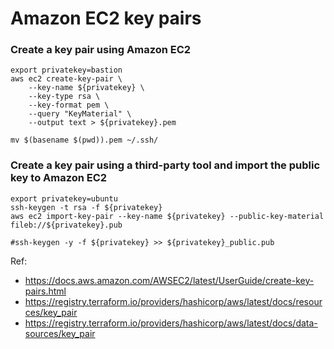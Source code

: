 # Amazon EC2 key pairs

### Create a key pair using Amazon EC2

```
export privatekey=bastion
aws ec2 create-key-pair \
    --key-name ${privatekey} \
    --key-type rsa \
    --key-format pem \
    --query "KeyMaterial" \
    --output text > ${privatekey}.pem

mv $(basename $(pwd)).pem ~/.ssh/
```

### Create a key pair using a third-party tool and import the public key to Amazon EC2


```
export privatekey=ubuntu
ssh-keygen -t rsa -f ${privatekey}
aws ec2 import-key-pair --key-name ${privatekey} --public-key-material fileb://${privatekey}.pub

#ssh-keygen -y -f ${privatekey} >> ${privatekey}_public.pub
```

Ref:
* https://docs.aws.amazon.com/AWSEC2/latest/UserGuide/create-key-pairs.html
* https://registry.terraform.io/providers/hashicorp/aws/latest/docs/resources/key_pair
* https://registry.terraform.io/providers/hashicorp/aws/latest/docs/data-sources/key_pair
